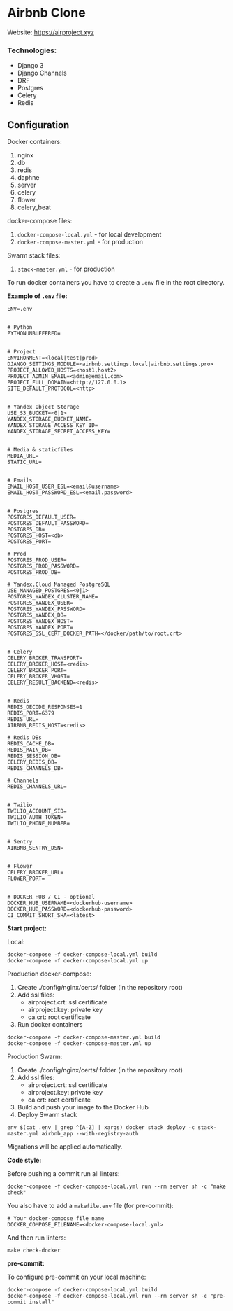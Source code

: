 # Airbnb Clone
Website: https://airproject.xyz

### Technologies:
- Django 3
- Django Channels
- DRF
- Postgres
- Celery
- Redis


## Configuration
Docker containers:
 1. nginx
 2. db
 3. redis
 4. daphne
 5. server
 6. celery
 7. flower
 8. celery_beat

docker-compose files:
 1. `docker-compose-local.yml` - for local development
 2. `docker-compose-master.yml` - for production

Swarm stack files:
1. `stack-master.yml` - for production

To run docker containers you have to create a `.env` file in the root directory.

**Example of `.env` file:**

```dotenv
ENV=.env


# Python
PYTHONUNBUFFERED=


# Project
ENVIRONMENT=<local|test|prod>
DJANGO_SETTINGS_MODULE=<airbnb.settings.local|airbnb.settings.pro>
PROJECT_ALLOWED_HOSTS=<host1,host2>
PROJECT_ADMIN_EMAIL=<admin@email.com>
PROJECT_FULL_DOMAIN=<http://127.0.0.1>
SITE_DEFAULT_PROTOCOL=<http>


# Yandex Object Storage
USE_S3_BUCKET=<0|1>
YANDEX_STORAGE_BUCKET_NAME=
YANDEX_STORAGE_ACCESS_KEY_ID=
YANDEX_STORAGE_SECRET_ACCESS_KEY=


# Media & staticfiles
MEDIA_URL=
STATIC_URL=


# Emails
EMAIL_HOST_USER_ESL=<email@username>
EMAIL_HOST_PASSWORD_ESL=<email.password>


# Postgres
POSTGRES_DEFAULT_USER=
POSTGRES_DEFAULT_PASSWORD=
POSTGRES_DB=
POSTGRES_HOST=<db>
POSTGRES_PORT=

# Prod
POSTGRES_PROD_USER=
POSTGRES_PROD_PASSWORD=
POSTGRES_PROD_DB=

# Yandex.Cloud Managed PostgreSQL
USE_MANAGED_POSTGRES=<0|1>
POSTGRES_YANDEX_CLUSTER_NAME=
POSTGRES_YANDEX_USER=
POSTGRES_YANDEX_PASSWORD=
POSTGRES_YANDEX_DB=
POSTGRES_YANDEX_HOST=
POSTGRES_YANDEX_PORT=
POSTGRES_SSL_CERT_DOCKER_PATH=</docker/path/to/root.crt>


# Celery
CELERY_BROKER_TRANSPORT=
CELERY_BROKER_HOST=<redis>
CELERY_BROKER_PORT=
CELERY_BROKER_VHOST=
CELERY_RESULT_BACKEND=<redis>


# Redis
REDIS_DECODE_RESPONSES=1
REDIS_PORT=6379
REDIS_URL=
AIRBNB_REDIS_HOST=<redis>

# Redis DBs
REDIS_CACHE_DB=
REDIS_MAIN_DB=
REDIS_SESSION_DB=
CELERY_REDIS_DB=
REDIS_CHANNELS_DB=

# Channels
REDIS_CHANNELS_URL=


# Twilio
TWILIO_ACCOUNT_SID=
TWILIO_AUTH_TOKEN=
TWILIO_PHONE_NUMBER=


# Sentry
AIRBNB_SENTRY_DSN=


# Flower
CELERY_BROKER_URL=
FLOWER_PORT=


# DOCKER HUB / CI - optional
DOCKER_HUB_USERNAME=<dockerhub-username>
DOCKER_HUB_PASSWORD=<dockerhub-password>
CI_COMMIT_SHORT_SHA=<latest>

```

**Start project:**

Local:
```shell
docker-compose -f docker-compose-local.yml build
docker-compose -f docker-compose-local.yml up
```

Production docker-compose:
1. Create ./config/nginx/certs/ folder (in the repository root)
2. Add ssl files:
   - airproject.crt: ssl certificate
   - airproject.key: private key
   - ca.crt: root certificate
3. Run docker containers

```shell
docker-compose -f docker-compose-master.yml build
docker-compose -f docker-compose-master.yml up
```

Production Swarm:
1. Create ./config/nginx/certs/ folder (in the repository root)
2. Add ssl files:
   - airproject.crt: ssl certificate
   - airproject.key: private key
   - ca.crt: root certificate
3. Build and push your image to the Docker Hub
4. Deploy Swarm stack

```shell
env $(cat .env | grep ^[A-Z] | xargs) docker stack deploy -c stack-master.yml airbnb_app --with-registry-auth
```

Migrations will be applied automatically.


**Code style:**

Before pushing a commit run all linters:

```shell
docker-compose -f docker-compose-local.yml run --rm server sh -c "make check"
```

You also have to add a `makefile.env` file (for pre-commit):
```dotenv
# Your docker-compose file name
DOCKER_COMPOSE_FILENAME=<docker-compose-local.yml>
```

And then run linters:
```shell
make check-docker
```


**pre-commit:**

To configure pre-commit on your local machine:
```shell
docker-compose -f docker-compose-local.yml build
docker-compose -f docker-compose-local.yml run --rm server sh -c "pre-commit install"
```
